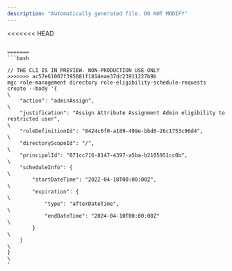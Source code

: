 ```yaml
---
description: "Automatically generated file. DO NOT MODIFY"
---
```


<<<<<<< HEAD
```cli

=======
```bash

// THE CLI IS IN PREVIEW. NON-PRODUCTION USE ONLY
>>>>>>> ac57e61007f395881f1814eae37dc23911227b9b
mgc role-management directory role-eligibility-schedule-requests create --body '{\
    "action": "adminAssign",\
    "justification": "Assign Attribute Assignment Admin eligibility to restricted user",\
    "roleDefinitionId": "8424c6f0-a189-499e-bbd0-26c1753c96d4",\
    "directoryScopeId": "/",\
    "principalId": "071cc716-8147-4397-a5ba-b2105951cc0b",\
    "scheduleInfo": {\
        "startDateTime": "2022-04-10T00:00:00Z",\
        "expiration": {\
            "type": "afterDateTime",\
            "endDateTime": "2024-04-10T00:00:00Z"\
        }\
    }\
}\
'

```